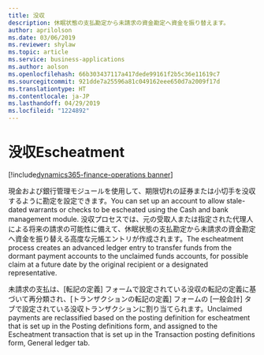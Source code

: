 ```yaml
---
title: 没収
description: 休眠状態の支払勘定から未請求の資金勘定へ資金を振り替えます。
author: aprilolson
ms.date: 03/06/2019
ms.reviewer: shylaw
ms.topic: article
ms.service: business-applications
ms.author: aolson
ms.openlocfilehash: 66b303437117a417dede99161f2b5c36e11619c7
ms.sourcegitcommit: 921dde7a25596a81c049162eee650d7a2009f17d
ms.translationtype: HT
ms.contentlocale: ja-JP
ms.lasthandoff: 04/29/2019
ms.locfileid: "1224892"
---
```

# <a name="escheatment"></a><span data-ttu-id="fc22a-103">没収</span><span class="sxs-lookup"><span data-stu-id="fc22a-103">Escheatment</span></span> 
[!include[dynamics365-finance-operations banner](../includes/dynamics365-finance-operations.md)]


<span data-ttu-id="fc22a-104">現金および銀行管理モジュールを使用して、期限切れの証券または小切手を没収するように勘定を設定できます。</span><span class="sxs-lookup"><span data-stu-id="fc22a-104">You can set up an account to allow stale-dated warrants or checks to be escheated using the Cash and bank management module.</span></span> <span data-ttu-id="fc22a-105">没収プロセスでは、元の受取人または指定された代理人による将来の請求の可能性に備えて、休眠状態の支払勘定から未請求の資金勘定へ資金を振り替える高度な元帳エントリが作成されます。</span><span class="sxs-lookup"><span data-stu-id="fc22a-105">The escheatment process creates an advanced ledger entry to transfer funds from the dormant payment accounts to the unclaimed funds accounts, for possible claim at a future date by the original recipient or a designated representative.</span></span>

<span data-ttu-id="fc22a-106">未請求の支払は、[転記の定義] フォームで設定されている没収の転記の定義に基づいて再分類され、[トランザクションの転記の定義] フォームの [一般会計] タブで設定されている没収トランザクションに割り当てられます。</span><span class="sxs-lookup"><span data-stu-id="fc22a-106">Unclaimed payments are reclassified based on the posting definition for escheatment that is set up in the Posting definitions form, and assigned to the Escheatment transaction that is set up in the Transaction posting definitions form, General ledger tab.</span></span>

